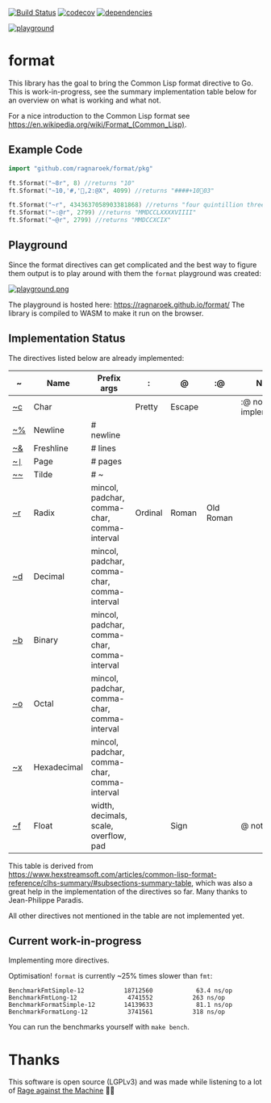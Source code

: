 [![Build Status](https://travis-ci.org/Ragnaroek/format.svg?branch=master)](https://travis-ci.org/Ragnaroek/format)
[![codecov](https://codecov.io/gh/Ragnaroek/format/branch/master/graph/badge.svg)](https://codecov.io/gh/Ragnaroek/format)
[![dependencies](https://img.shields.io/badge/dependencies-0-green)]()

[![playground](https://img.shields.io/badge/playground-ready-blue)](https://ragnaroek.github.io/format/)

# format

This library has the goal to bring the Common Lisp format directive to Go. This is work-in-progress, see the summary implementation table below for an overview on what is working and what not.

For a nice introduction to the Common Lisp format see https://en.wikipedia.org/wiki/Format_(Common_Lisp).

## Example Code

```go
import "github.com/ragnaroek/format/pkg"

ft.Sformat("~8r", 8) //returns "10"
ft.Sformat("~10,'#,'🥭,2:@X", 4099) //returns "####+10🥭03"

ft.Sformat("~r", 4343637058903381868) //returns "four quintillion three hundred forty-three quadrillion six hundred thirty-seven trillion fifty-eight billion nine hundred three million three hundred eighty-one thousand eight hundred sixty-eight"
ft.Sformat("~:@r", 2799) //returns "MMDCCLXXXXVIIII"
ft.Sformat("~@r", 2799) //returns "MMDCCXCIX"
```

## Playground

Since the format directives can get complicated and the best way to figure them output is to play around with them the `format` playground was created:

[![playground.png](https://i.postimg.cc/wx0qgqWG/playground.png)](https://postimg.cc/xqNDP2Vv)

The playground is hosted here: https://ragnaroek.github.io/format/
The library is compiled to WASM to make it run on the browser.

## Implementation Status

The directives listed below are already implemented:

|~ |Name     |Prefix args       |:       |@        |:@        |Note                  |
|--|---------|------------------|--------|---------|----------|----------------------|
|[~c](http://www.lispworks.com/documentation/HyperSpec/Body/22_caa.htm) |Char     |                  |Pretty  |Escape   |          |:@ not yet implemented|
|[~%](http://www.lispworks.com/documentation/HyperSpec/Body/22_cab.htm)|Newline  |# newline         |
|[~&](http://www.lispworks.com/documentation/HyperSpec/Body/22_cac.htm)|Freshline|# lines           |
|[~`\|`](http://www.lispworks.com/documentation/HyperSpec/Body/22_cad.htm)|Page  |# pages           |
|[~~](http://www.lispworks.com/documentation/HyperSpec/Body/22_cae.htm)|Tilde    |# ~               |
|[~r](http://www.lispworks.com/documentation/HyperSpec/Body/22_cba.htm)|Radix|mincol, padchar, comma-char, comma-interval|Ordinal|Roman|Old Roman||
|[~d](http://www.lispworks.com/documentation/HyperSpec/Body/22_cbb.htm)|Decimal|mincol, padchar, comma-char, comma-interval|
|[~b](http://www.lispworks.com/documentation/HyperSpec/Body/22_cbc.htm)|Binary|mincol, padchar, comma-char, comma-interval|
|[~o](http://www.lispworks.com/documentation/HyperSpec/Body/22_cbd.htm)|Octal|mincol, padchar, comma-char, comma-interval|
|[~x](http://www.lispworks.com/documentation/HyperSpec/Body/22_cbe.htm)|Hexadecimal|mincol, padchar, comma-char, comma-interval|
|[~f](http://www.lispworks.com/documentation/HyperSpec/Body/22_cca.htm)|Float|width, decimals, scale, overflow, pad||Sign||@ not yet|


This table is derived from https://www.hexstreamsoft.com/articles/common-lisp-format-reference/clhs-summary/#subsections-summary-table, which was also a great help in the implementation of the directives so far. Many thanks to Jean-Philippe Paradis.

All other directives not mentioned in the table are not implemented yet.

## Current work-in-progress

Implementing more directives.

Optimisation! `format` is currently ~25% times slower than `fmt`:
```
BenchmarkFmtSimple-12       	18712560	        63.4 ns/op
BenchmarkFmtLong-12         	 4741552	       263 ns/op
BenchmarkFormatSimple-12    	14139633	        81.1 ns/op
BenchmarkFormatLong-12      	 3741561	       318 ns/op
```

You can run the benchmarks yourself with `make bench`.

# Thanks

This software is open source (LGPLv3) and was made while listening to a lot of [Rage against the Machine](https://www.last.fm/music/Rage+Against+the+Machine) ✊🏿
